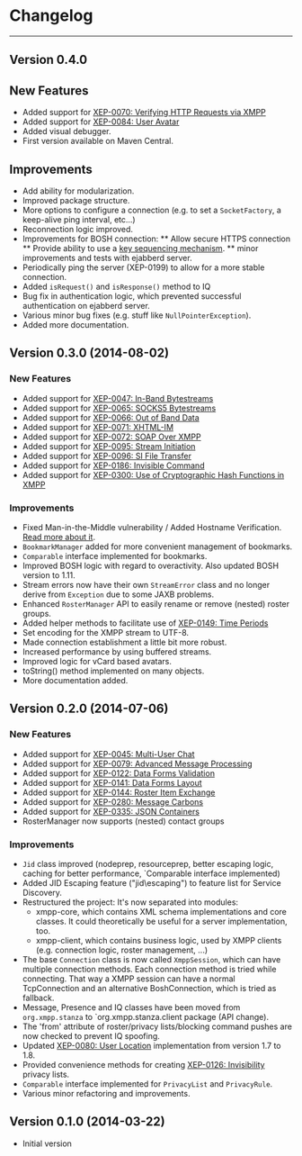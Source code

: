 # Changelog
---

## Version 0.4.0

## New Features

* Added support for [XEP-0070: Verifying HTTP Requests via XMPP](http://xmpp.org/extensions/xep-0070.html)
* Added support for [XEP-0084: User Avatar](http://xmpp.org/extensions/xep-0084.html)
* Added visual debugger.
* First version available on Maven Central.

## Improvements

* Add ability for modularization.
* Improved package structure.
* More options to configure a connection (e.g. to set a `SocketFactory`, a keep-alive ping interval, etc...)
* Reconnection logic improved.
* Improvements for BOSH connection:
** Allow secure HTTPS connection
** Provide ability to use a [key sequencing mechanism](http://xmpp.org/extensions/xep-0124.html#keys).
** minor improvements and tests with ejabberd server.
* Periodically ping the server (XEP-0199) to allow for a more stable connection.
* Added `isRequest()` and `isResponse()` method to IQ
* Bug fix in authentication logic, which prevented successful authentication on ejabberd server.
* Various minor bug fixes (e.g. stuff like `NullPointerException`).
* Added more documentation.


## Version 0.3.0 (2014-08-02)

### New Features

* Added support for [XEP-0047: In-Band Bytestreams](http://xmpp.org/extensions/xep-0047.html)
* Added support for [XEP-0065: SOCKS5 Bytestreams](http://xmpp.org/extensions/xep-0065.html)
* Added support for [XEP-0066: Out of Band Data](http://xmpp.org/extensions/xep-0066.html)
* Added support for [XEP-0071: XHTML-IM](http://xmpp.org/extensions/xep-0071.html)
* Added support for [XEP-0072: SOAP Over XMPP](http://xmpp.org/extensions/xep-0072.html)
* Added support for [XEP-0095: Stream Initiation](http://xmpp.org/extensions/xep-0095.html)
* Added support for [XEP-0096: SI File Transfer](http://xmpp.org/extensions/xep-0096.html)
* Added support for [XEP-0186: Invisible Command](http://xmpp.org/extensions/xep-0186.html)
* Added support for [XEP-0300: Use of Cryptographic Hash Functions in XMPP](http://xmpp.org/extensions/xep-0300.html)

### Improvements

* Fixed Man-in-the-Middle vulnerability / Added Hostname Verification. [Read more about it](http://tersesystems.com/2014/03/23/fixing-hostname-verification/).
* `BookmarkManager` added for more convenient management of bookmarks.
* `Comparable` interface implemented for bookmarks.
* Improved BOSH logic with regard to overactivity. Also updated BOSH version to 1.11.
* Stream errors now have their own `StreamError` class and no longer derive from `Exception` due to some JAXB problems.
* Enhanced `RosterManager` API to easily rename or remove (nested) roster groups.
* Added helper methods to facilitate use of [XEP-0149: Time Periods](http://xmpp.org/extensions/xep-0149.html)
* Set encoding for the XMPP stream to UTF-8.
* Made connection establishment a little bit more robust.
* Increased performance by using buffered streams.
* Improved logic for vCard based avatars.
* toString() method implemented on many objects.
* More documentation added.

## Version 0.2.0 (2014-07-06)

### New Features

* Added support for [XEP-0045: Multi-User Chat](http://xmpp.org/extensions/xep-0045.html)
* Added support for [XEP-0079: Advanced Message Processing](http://xmpp.org/extensions/xep-0079.html)
* Added support for [XEP-0122: Data Forms Validation](http://xmpp.org/extensions/xep-0122.html)
* Added support for [XEP-0141: Data Forms Layout](http://xmpp.org/extensions/xep-0141.html)
* Added support for [XEP-0144: Roster Item Exchange](http://xmpp.org/extensions/xep-0144.html)
* Added support for [XEP-0280: Message Carbons](http://xmpp.org/extensions/xep-0280.html)
* Added support for [XEP-0335: JSON Containers](http://xmpp.org/extensions/xep-0335.html)
* RosterManager now supports (nested) contact groups

### Improvements

* `Jid` class improved (nodeprep, resourceprep, better escaping logic, caching for better performance, `Comparable interface implemented)
* Added JID Escaping feature (\"jid\\escaping\") to feature list for Service Discovery.
* Restructured the project: It\'s now separated into modules:
    * xmpp-core, which contains XML schema implementations and core classes. It could theoretically be useful for a server implementation, too.
    * xmpp-client, which contains business logic, used by XMPP clients (e.g. connection logic, roster management, ...)
* The base `Connection` class is now called `XmppSession`, which can have multiple connection methods. Each connection method is tried while connecting. That way a XMPP session can have a normal TcpConnection and an alternative BoshConnection, which is tried as fallback.
* Message, Presence and IQ classes have been moved from `org.xmpp.stanza` to `org.xmpp.stanza.client package (API change).
* The \'from\' attribute of roster/privacy lists/blocking command pushes are now checked to prevent IQ spoofing.
* Updated [XEP-0080: User Location](http://xmpp.org/extensions/xep-0080.html) implementation from version 1.7 to 1.8.
* Provided convenience methods for creating [XEP-0126: Invisibility](http://xmpp.org/extensions/xep-0126.html) privacy lists.
* `Comparable` interface implemented for `PrivacyList` and `PrivacyRule`.
* Various minor refactoring and improvements.

## Version 0.1.0 (2014-03-22)

* Initial version